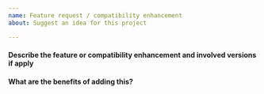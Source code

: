 ```yaml
---
name: Feature request / compatibility enhancement
about: Suggest an idea for this project

---
```


<!--- Please, answer the questions to provide maximum of info -->
<!--- Filling this issue template is mandatory. Otherwise the issue can be directly closed -->
<!--- Write in English only -->
<!--- If additional info is required and requested by airgeddon's staff, you have 7 days to respond, otherwise the issue will be closed -->
<!--- Read the Issue Creation Policy on Contributing section before creating the issue -->

#### Describe the feature or compatibility enhancement and involved versions if apply

<!--- Insert answer here -->

#### What are the benefits of adding this?

<!--- Insert answer here -->
